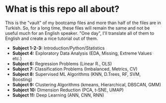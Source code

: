 # What is this repo all about?
This is the "vault" of my bootcamp files and more than half of the files are in Turkish. So, for a long time, these files will remain the same and not be useful much for an English speaker. "One day", I'll translate all of them to English and create a nice tutorial out of them.

* **Subject 1-2-3:** Introduction/Python/Statistics
* **Subject 4:** Exploratory Data Analysis (EDA, Missing, Extreme Values etc.)
* **Subject 6:** Regression Problems (Linear R., OLS)
* **Subject 7:** Classification Problems (Imbalanced, Metrics, CV)
* **Subject 8:** Supervised ML Algorithms (KNN, D.Trees, RF, SVM, Boosting)
* **Subject 9:** Clustering Algorithms (kmeans, Hierarchical, DBSCAN, GMM)
* **Subject 10:** Dimension Reduction (PCA, t-SNE, UMAP)
* **Subject 11:** Deep Learning (ANN, CNN, RNN)

